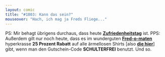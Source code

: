 ```yaml
---
layout: comic
title: "#1803: Kann das sein?"
mouseover: "Hach, ich mag ja Freds Fliege..."
---
```


PS:
Mir behagt übrigens durchaus, dass heute <a href="http://www.fonflatter.de/kalender"><strong>Zufriedenheitstag</strong></a> ist.
PPS: 
Außerdem gilt nur noch heute, dass es im wunderguten <a href="http://fred-o-mat.spreadshirt.de/"><strong>Fred-o-maten</strong></a> hyperkrasse <strong>25 Prozent Rabatt</strong> auf alle ärmellosen Shirts [also <a href="http://www.spreadshirt.de/aermellose-shirts-reduziert-C6216"><strong>die hier</strong></a>] gibt, wenn man den Gutschein-Code <strong>SCHULTERFREI</strong> benutzt. 
Und so.
